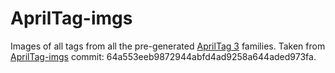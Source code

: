AprilTag-imgs
=============

Images of all tags from all the pre-generated [AprilTag 3](https://github.com/AprilRobotics/apriltags) families. Taken from [AprilTag-imgs](https://github.com/AprilRobotics/apriltag-generation) commit: 64a553eeb9872944abfd4ad9258a644aded973fa.
